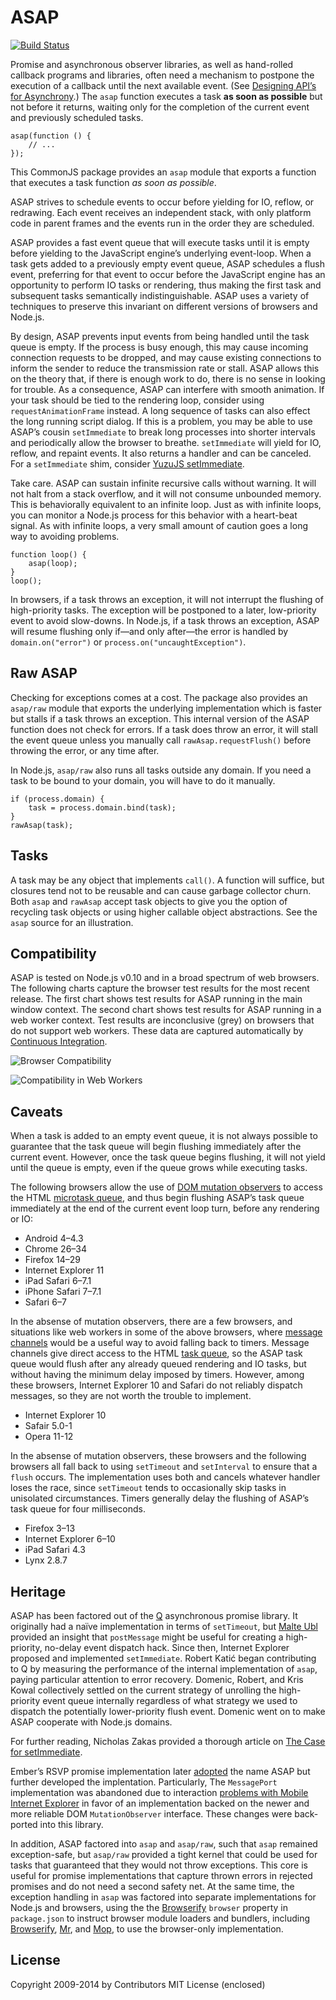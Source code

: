 ASAP
====

[![Build Status](https://travis-ci.org/kriskowal/asap.png?branch=master)](https://travis-ci.org/kriskowal/asap)

Promise and asynchronous observer libraries, as well as hand-rolled callback programs and libraries, often need a mechanism to postpone the execution of a callback until the next available event. (See [Designing API’s for Asynchrony](http://blog.izs.me/post/59142742143/designing-apis-for-asynchrony).) The `asap` function executes a task **as soon as possible** but not before it returns, waiting only for the completion of the current event and previously scheduled tasks.

    asap(function () {
        // ...
    });

This CommonJS package provides an `asap` module that exports a function that executes a task function *as soon as possible*.

ASAP strives to schedule events to occur before yielding for IO, reflow, or redrawing. Each event receives an independent stack, with only platform code in parent frames and the events run in the order they are scheduled.

ASAP provides a fast event queue that will execute tasks until it is empty before yielding to the JavaScript engine’s underlying event-loop. When a task gets added to a previously empty event queue, ASAP schedules a flush event, preferring for that event to occur before the JavaScript engine has an opportunity to perform IO tasks or rendering, thus making the first task and subsequent tasks semantically indistinguishable. ASAP uses a variety of techniques to preserve this invariant on different versions of browsers and Node.js.

By design, ASAP prevents input events from being handled until the task queue is empty. If the process is busy enough, this may cause incoming connection requests to be dropped, and may cause existing connections to inform the sender to reduce the transmission rate or stall. ASAP allows this on the theory that, if there is enough work to do, there is no sense in looking for trouble. As a consequence, ASAP can interfere with smooth animation. If your task should be tied to the rendering loop, consider using `requestAnimationFrame` instead. A long sequence of tasks can also effect the long running script dialog. If this is a problem, you may be able to use ASAP’s cousin `setImmediate` to break long processes into shorter intervals and periodically allow the browser to breathe. `setImmediate` will yield for IO, reflow, and repaint events. It also returns a handler and can be canceled. For a `setImmediate` shim, consider [YuzuJS setImmediate](https://github.com/YuzuJS/setImmediate).

Take care. ASAP can sustain infinite recursive calls without warning. It will not halt from a stack overflow, and it will not consume unbounded memory. This is behaviorally equivalent to an infinite loop. Just as with infinite loops, you can monitor a Node.js process for this behavior with a heart-beat signal. As with infinite loops, a very small amount of caution goes a long way to avoiding problems.

    function loop() {
        asap(loop);
    }
    loop();

In browsers, if a task throws an exception, it will not interrupt the flushing of high-priority tasks. The exception will be postponed to a later, low-priority event to avoid slow-downs. In Node.js, if a task throws an exception, ASAP will resume flushing only if—and only after—the error is handled by `domain.on("error")` or `process.on("uncaughtException")`.

Raw ASAP
--------

Checking for exceptions comes at a cost. The package also provides an `asap/raw` module that exports the underlying implementation which is faster but stalls if a task throws an exception. This internal version of the ASAP function does not check for errors. If a task does throw an error, it will stall the event queue unless you manually call `rawAsap.requestFlush()` before throwing the error, or any time after.

In Node.js, `asap/raw` also runs all tasks outside any domain. If you need a task to be bound to your domain, you will have to do it manually.

    if (process.domain) {
        task = process.domain.bind(task);
    }
    rawAsap(task);

Tasks
-----

A task may be any object that implements `call()`. A function will suffice, but closures tend not to be reusable and can cause garbage collector churn. Both `asap` and `rawAsap` accept task objects to give you the option of recycling task objects or using higher callable object abstractions. See the `asap` source for an illustration.

Compatibility
-------------

ASAP is tested on Node.js v0.10 and in a broad spectrum of web browsers. The following charts capture the browser test results for the most recent release. The first chart shows test results for ASAP running in the main window context. The second chart shows test results for ASAP running in a web worker context. Test results are inconclusive (grey) on browsers that do not support web workers. These data are captured automatically by [Continuous Integration](https://github.com/kriskowal/asap/blob/master/CONTRIBUTING.md).

![Browser Compatibility](http://kriskowal-asap.s3-website-us-west-2.amazonaws.com/train/integration-2/saucelabs-results-matrix.svg)

![Compatibility in Web Workers](http://kriskowal-asap.s3-website-us-west-2.amazonaws.com/train/integration-2/saucelabs-worker-results-matrix.svg)

Caveats
-------

When a task is added to an empty event queue, it is not always possible to guarantee that the task queue will begin flushing immediately after the current event. However, once the task queue begins flushing, it will not yield until the queue is empty, even if the queue grows while executing tasks.

The following browsers allow the use of [DOM mutation observers](http://dom.spec.whatwg.org/#mutation-observers) to access the HTML [microtask queue](http://www.whatwg.org/specs/web-apps/current-work/multipage/webappapis.html#microtask-queue), and thus begin flushing ASAP’s task queue immediately at the end of the current event loop turn, before any rendering or IO:

-   Android 4–4.3
-   Chrome 26–34
-   Firefox 14–29
-   Internet Explorer 11
-   iPad Safari 6–7.1
-   iPhone Safari 7–7.1
-   Safari 6–7

In the absense of mutation observers, there are a few browsers, and situations like web workers in some of the above browsers, where [message channels](http://www.whatwg.org/specs/web-apps/current-work/multipage/web-messaging.html#message-channels) would be a useful way to avoid falling back to timers. Message channels give direct access to the HTML [task queue](http://www.whatwg.org/specs/web-apps/current-work/multipage/webappapis.html#concept-task), so the ASAP task queue would flush after any already queued rendering and IO tasks, but without having the minimum delay imposed by timers. However, among these browsers, Internet Explorer 10 and Safari do not reliably dispatch messages, so they are not worth the trouble to implement.

-   Internet Explorer 10
-   Safair 5.0-1
-   Opera 11-12

In the absense of mutation observers, these browsers and the following browsers all fall back to using `setTimeout` and `setInterval` to ensure that a `flush` occurs. The implementation uses both and cancels whatever handler loses the race, since `setTimeout` tends to occasionally skip tasks in unisolated circumstances. Timers generally delay the flushing of ASAP’s task queue for four milliseconds.

-   Firefox 3–13
-   Internet Explorer 6–10
-   iPad Safari 4.3
-   Lynx 2.8.7

Heritage
--------

ASAP has been factored out of the [Q](https://github.com/kriskowal/q) asynchronous promise library. It originally had a naïve implementation in terms of `setTimeout`, but [Malte Ubl](http://www.nonblocking.io/2011/06/windownexttick.html) provided an insight that `postMessage` might be useful for creating a high-priority, no-delay event dispatch hack. Since then, Internet Explorer proposed and implemented `setImmediate`. Robert Katić began contributing to Q by measuring the performance of the internal implementation of `asap`, paying particular attention to error recovery. Domenic, Robert, and Kris Kowal collectively settled on the current strategy of unrolling the high-priority event queue internally regardless of what strategy we used to dispatch the potentially lower-priority flush event. Domenic went on to make ASAP cooperate with Node.js domains.

For further reading, Nicholas Zakas provided a thorough article on [The Case for setImmediate](http://www.nczonline.net/blog/2013/07/09/the-case-for-setimmediate/).

Ember’s RSVP promise implementation later [adopted](https://github.com/tildeio/rsvp.js/blob/cddf7232546a9cf858524b75cde6f9edf72620a7/lib/rsvp/asap.js) the name ASAP but further developed the implentation. Particularly, The `MessagePort` implementation was abandoned due to interaction [problems with Mobile Internet Explorer](https://github.com/cujojs/when/issues/197) in favor of an implementation backed on the newer and more reliable DOM `MutationObserver` interface. These changes were back-ported into this library.

In addition, ASAP factored into `asap` and `asap/raw`, such that `asap` remained exception-safe, but `asap/raw` provided a tight kernel that could be used for tasks that guaranteed that they would not throw exceptions. This core is useful for promise implementations that capture thrown errors in rejected promises and do not need a second safety net. At the same time, the exception handling in `asap` was factored into separate implementations for Node.js and browsers, using the the [Browserify](https://gist.github.com/defunctzombie/4339901) `browser` property in `package.json` to instruct browser module loaders and bundlers, including [Browserify](https://github.com/substack/node-browserify), [Mr](https://github.com/montagejs/mr), and [Mop](https://github.com/montagejs/mop), to use the browser-only implementation.

License
-------

Copyright 2009-2014 by Contributors MIT License (enclosed)
